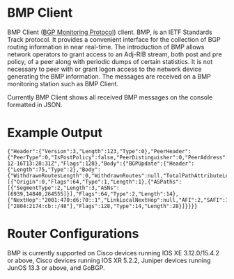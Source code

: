 # BMP Client

BMP Client ([BGP Monitoring Protocol](https://tools.ietf.org/html/rfc7854)) client. BMP, is an IETF Standards Track protocol. It provides a convenient interface for the collection of BGP routing information in near real-time. The introduction of BMP allows network operators to grant access to an Adj-RIB stream, both post and pre policy, of a peer along with periodic dumps of certain statistics. It is not necessary to peer with or grant logon access to the network device generating the BMP information. The messages are received on a BMP monitoring station such as BMP Client.

Currently BMP Client shows all received BMP messages on the console formatted in JSON. 

# Example Output
```
{"Header":{"Version":3,"Length":123,"Type":0},"PeerHeader":{"PeerType":0,"IsPostPolicy":false,"PeerDistinguisher":0,"PeerAddress":"2001:470:d6:70::1","PeerAS":6939,"PeerBGPId":"64.71.128.26","Timestamp":"2016-12-16T13:28:31Z","Flags":128},"Body":{"BGPUpdate":{"Header":{"Length":75,"Type":2},"Body":{"WithdrawnRoutesLength":0,"WithdrawnRoutes":null,"TotalPathAttributeLength":52,"PathAttributes":[{"Origin":0,"Flags":64,"Type":1,"Length":1},{"ASPaths":[{"SegmentType":2,"Length":3,"ASNs":[6939,14840,264555]}],"Flags":64,"Type":2,"Length":14},{"NextHop":"2001:470:d6:70::1","LinkLocalNextHop":null,"AFI":2,"SAFI":1,"Value":["2804:2174:cb::/48"],"Flags":128,"Type":14,"Length":28}]}}}}
```

# Router Configurations

BMP is currently supported on Cisco devices running IOS XE 3.12.0/15.4.2 or above, Cisco devices running IOS XR 5.2.2, Juniper devices running JunOS 13.3 or above, and GoBGP.
